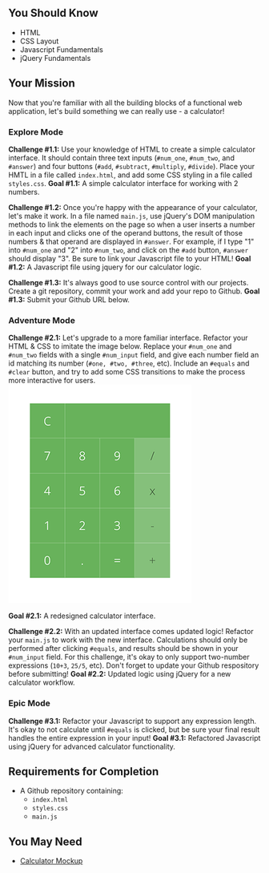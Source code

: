## You Should Know

- HTML
- CSS Layout
- Javascript Fundamentals
- jQuery Fundamentals

## Your Mission

Now that you're familiar with all the building blocks of a functional web application, let's build something we can really use - a calculator!

### Explore Mode

**Challenge #1.1:** Use your knowledge of HTML to create a simple calculator interface. It should contain three text inputs (`#num_one`, `#num_two`, and `#answer`) and four buttons (`#add`, `#subtract`, `#multiply`, `#divide`). Place your HMTL in a file called `index.html`, and add some CSS styling in a file called `styles.css`.
**Goal #1.1:** A simple calculator interface for working with 2 numbers.

**Challenge #1.2:** Once you're happy with the appearance of your calculator, let's make it work. In a file named `main.js`, use jQuery's DOM manipulation methods to link the elements on the page so when a user inserts a number in each input and clicks one of the operand buttons, the result of those numbers & that operand are displayed in `#answer`. For example, if I type "1" into `#num_one` and "2" into `#num_two`, and click on the `#add` button, `#answer` should display "3". Be sure to link your Javascript file to your HTML!
**Goal #1.2:** A Javascript file using jquery for our calculator logic.

**Challenge #1.3:** It's always good to use source control with our projects. Create a git repository, commit your work and add your repo to Github.
**Goal #1.3:** Submit your Github URL below.

### Adventure Mode

**Challenge #2.1:** Let's upgrade to a more familiar interface. Refactor your HTML & CSS to imitate the image below. Replace your `#num_one` and `#num_two` fields with a single `#num_input` field, and give each number field an id matching its number (`#one, #two, #three`, etc). Include an `#equals` and `#clear` button, and try to add some CSS transitions to make the process more interactive for users.
![Calculator mockup](https://raw.githubusercontent.com/tiy-lv-frontend-2016-06/jquery-calculator/master/calculator.png)

**Goal #2.1:** A redesigned calculator interface.

**Challenge #2.2:** With an updated interface comes updated logic! Refactor your `main.js` to work with the new interface. Calculations should only be performed after clicking `#equals`, and results should be shown in your `#num_input` field. For this challenge, it's okay to only support two-number expressions (`10+3`, `25/5`, etc). Don't forget to update your Github respository before submitting!
**Goal #2.2:** Updated logic using jQuery for a new calculator workflow.

### Epic Mode

**Challenge #3.1:** Refactor your Javascript to support any expression length. It's okay to not calculate until `#equals` is clicked, but be sure your final result handles the entire expression in your input!
**Goal #3.1:** Refactored Javascript using jQuery for advanced calculator functionality.

## Requirements for Completion

- A Github repository containing:
  - `index.html`
  - `styles.css`
  - `main.js`

## You May Need

- [Calculator Mockup](calculator.gif)
